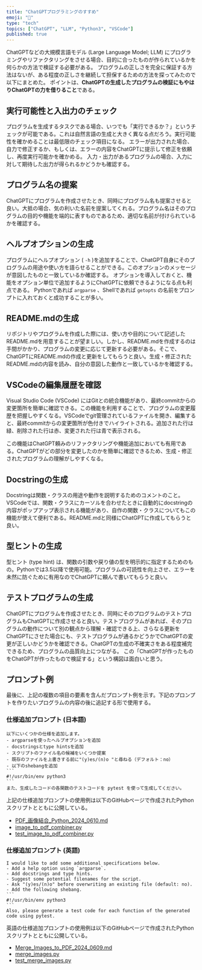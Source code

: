 ```yaml
---
title: "ChatGPTプログラミングのすすめ"
emoji: "👀"
type: "tech"
topics: ["ChatGPT", "LLM", "Python3", "VSCode"]
published: true
---
```


ChatGPTなどの大規模言語モデル (Large Language Model; LLM) にプログラミングやリファクタリングをさせる場合、目的に合ったものが作られているかを何らかの方法で検証する必要がある。
プログラムの正しさを完全に保証する方法はないが、ある程度の正しさを継続して担保するための方法を探ってみたので以下にまとめた。
ポイントは、**ChatGPTの生成したプログラムの検証にもやはりChatGPTの力を借りること**である。

## 実行可能性と入出力のチェック

プログラムを生成するタスクである場合、いつでも「実行できるか？」というチェックが可能である。これは自然言語の生成と大きく異なる点だろう。実行可能性を確かめることは最低限のチェック項目になる。
エラーが出力された場合、自力で修正するか、もしくは、エラーの内容をChatGPTに提示して修正を依頼し、再度実行可能かを確かめる。
入力・出力があるプログラムの場合、入力に対して期待した出力が得られるかどうかも確認する。

## プログラム名の提案

ChatGPTにプログラムを作成させたとき、同時にプログラム名も提案させると良い。大抵の場合、気の利いた名前を提案してくれる。プログラム名はそのプログラムの目的や機能を端的に表すものであるため、適切な名前が付けられているかを確認する。

## ヘルプオプションの生成

プログラムにヘルプオプション ( `-h` )を追加することで、ChatGPT自身にそのプログラムの用途や使い方を語らせることができる。このオプションのメッセージが意図したものと一致しているか確認する。
オプションを導入しておくと、機能をオプション単位で追加するようにChatGPTに依頼できるようになる点も利点である。
Pythonであれば `argparse` 、Shellであれば `getopts` の名前をプロンプトに入れておくと成功することが多い。

## README.mdの生成

リポジトリやプログラムを作成した際には、使い方や目的について記述したREADME.mdを用意することが望ましい。しかし、README.mdを作成するのは手間がかかり、プログラムの変更に応じて更新する必要がある。そこで、ChatGPTにREADME.mdの作成と更新をしてもらうと良い。生成・修正されたREADME.mdの内容を読み、自分の意図した動作と一致しているかを確認する。

## VSCodeの編集履歴を確認

Visual Studio Code (VSCode) にはGitとの統合機能があり、最終commitからの変更箇所を簡単に確認できる。この機能を利用することで、プログラムの変更履歴を把握しやすくなる。VSCodeでgit管理されているファイルを開き、編集すると、最終commitからの変更箇所が色付きでハイライトされる。追加された行は緑、削除された行は赤、変更された行は青で表示される。

この機能はChatGPT頼みのリファクタリングや機能追加においても有用である。ChatGPTがどの部分を変更したのかを簡単に確認できるため、生成・修正されたプログラムの理解がしやすくなる。

## Docstringの生成

Docstringは関数・クラスの用途や動作を説明するためのコメントのこと。VSCodeでは、関数・クラスにカーソルを合わせたときに自動的にdocstringの内容がポップアップ表示される機能があり、自作の関数・クラスについてもこの機能が使えて便利である。README.mdと同様にChatGPTに作成してもらうと良い。

## 型ヒントの生成

型ヒント (type hint) は、関数の引数や戻り値の型を明示的に指定するためのもの。Pythonでは3.5以降で使用可能。プログラムの可読性を向上させ、エラーを未然に防ぐために有用なのでChatGPTに頼んで書いてもらうと良い。

## テストプログラムの生成

ChatGPTにプログラムを作成させたとき、同時にそのプログラムのテストプログラムもChatGPTに作成させると良い。テストプログラムがあれば、そのプログラムの動作について別の観点から理解・確認できる上、さらなる更新をChatGPTにさせた場合にも、テストプログラムが通るかどうかでChatGPTの変更が正しいかどうかを確認できる。ChatGPTの生成の不確実さをある程度補完できるため、プログラムの品質向上につながる。
この「ChatGPTが作ったものをChatGPTが作ったもので検証する」という構図は面白いと思う。

## プロンプト例

最後に、上記の複数の項目の要素を含んだプロンプト例を示す。下記のプロンプトを作りたいプログラムの内容の後に追記する形で使用する。

### 仕様追加プロンプト (日本語)

~~~
以下にいくつかの仕様を追加します。
- argparseを使ったヘルプオプションを追加
- docstringsとtype hintsを追加
- スクリプトのファイル名の候補をいくつか提案
- 既存のファイルを上書きする前に"(y)es/(n)o "と尋ねる（デフォルト：no）
- 以下のshebangを追加
```
#!/usr/bin/env python3
```
また、生成したコードの各関数のテストコードを pytest を使って生成してください。
~~~

上記の仕様追加プロンプトの使用例は以下のGitHubページで作成されたPythonスクリプトとともに公開している。

- [PDF_画像結合_Python_2024_0610.md](https://github.com/gptdialogues/codegen-showcase/blob/main/1_merge_images/jp_files/PDF_%E7%94%BB%E5%83%8F%E7%B5%90%E5%90%88_Python_2024_0610.md)
- [image_to_pdf_combiner.py](https://github.com/gptdialogues/codegen-showcase/blob/main/1_merge_images/jp_files/image_to_pdf_combiner.py)
- [test_image_to_pdf_combiner.py](https://github.com/gptdialogues/codegen-showcase/blob/main/1_merge_images/jp_files/test_image_to_pdf_combiner.py)

### 仕様追加プロンプト (英語)

~~~
I would like to add some additional specifications below.
- Add a help option using `argparse`.
- Add docstrings and type hints.
- Suggest some potential filenames for the script.
- Ask "(y)es/(n)o" before overwriting an existing file (default: no). 
- Add the following shebang.
```
#!/usr/bin/env python3
```
Also, please generate a test code for each function of the generated code using pytest.
~~~

英語の仕様追加プロンプトの使用例は以下のGitHubページで作成されたPythonスクリプトとともに公開している。

- [Merge_Images_to_PDF_2024_0609.md](https://github.com/gptdialogues/codegen-showcase/blob/main/1_merge_images/Merge_Images_to_PDF_2024_0609.md)
- [merge_images.py](https://github.com/gptdialogues/codegen-showcase/blob/main/1_merge_images/merge_images.py)
- [test_merge_images.py](https://github.com/gptdialogues/codegen-showcase/blob/main/1_merge_images/test_merge_images.py)
